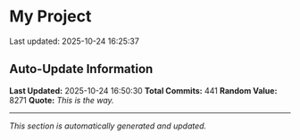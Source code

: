 # My Project


Last updated: 2025-10-24 16:25:37
































































































































































































































































































































































































































































































































































































































































































































































































































































## Auto-Update Information

**Last Updated:** 2025-10-24 16:50:30
**Total Commits:** 441
**Random Value:** 8271
**Quote:** _This is the way._

---
_This section is automatically generated and updated._